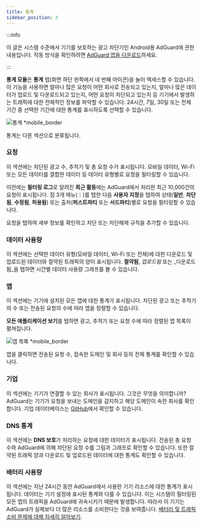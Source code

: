 ```yaml
---
title: 통계
sidebar_position: 3
---
```


:::info

이 글은 시스템 수준에서 기기를 보호하는 광고 차단기인 Android용 AdGuard에 관한 내용입니다. 작동 방식을 확인하려면 [AdGuard 앱을 다운로드](https://agrd.io/download-kb-adblock)하세요.

:::

**통계 모듈**은 **통계** 탭(화면 하단 왼쪽에서 네 번째 아이콘)을 눌러 액세스할 수 있습니다. 이 기능을 사용하면 얼마나 많은 요청이 어떤 회사로 전송되고 있는지, 얼마나 많은 데이터가 업로드 및 다운로드되고 있는지, 어떤 요청이 차단되고 있는지 등 기기에서 발생하는 트래픽에 대한 전체적인 정보를 파악할 수 있습니다. 24시간, 7일, 30일 또는 전체 기간 중 선택한 기간에 대한 통계를 표시하도록 선택할 수 있습니다.

![통계 \*mobile\_border](https://cdn.adtidy.org/blog/new/czy5rStatistics.jpeg?mw=1360)

통계는 다른 섹션으로 분류됩니다.

### 요청

이 섹션에는 차단된 광고 수, 추적기 및 총 요청 수가 표시됩니다. 모바일 데이터, Wi-Fi 또는 모든 데이터를 결합한 데이터 등 데이터 유형별로 요청을 필터링할 수 있습니다.

이전에는 **필터링 로그**로 알려진 **최근 활동**에는 AdGuard에서 처리한 최근 10,000건의 요청이 표시됩니다. 점 3개 메뉴(⋮)를 탭한 다음 **사용자 지정**을 탭하여 상태(**일반**, **차단됨**, **수정됨**, **허용됨**) 또는 출처(**퍼스트파티** 또는 **서드파티**)별로 요청을 필터링할 수 있습니다.

요청을 탭하여 세부 정보를 확인하고 차단 또는 차단해제 규칙을 추가할 수 있습니다.

### 데이터 사용량

이 섹션에는 선택한 데이터 유형(모바일 데이터, Wi-Fi 또는 전체)에 대한 다운로드 및 업로드된 데이터와 절약된 트래픽의 양이 표시됩니다. **절약됨**, _업로드됨_ 또는 _다운로드됨_을 탭하면 시간별 데이터 사용량 그래프를 볼 수 있습니다.

### 앱

이 섹션에는 기기에 설치된 모든 앱에 대한 통계가 표시됩니다. 차단된 광고 또는 추적기의 수 또는 전송된 요청의 수에 따라 앱을 정렬할 수 있습니다.

**모든 애플리케이션 보기**를 탭하면 광고, 추적기 또는 요청 수에 따라 정렬된 앱 목록이 펼쳐집니다.

![앱 목록 \*mobile\_border](https://cdn.adtidy.org/blog/new/toq0mkScreenshot_20230627-235219_AdGuard.jpg)

앱을 클릭하면 전송된 요청 수, 접속한 도메인 및 회사 등의 전체 통계를 확인할 수 있습니다.

### 기업

이 섹션에는 기기가 연결할 수 있는 회사가 표시됩니다. 그것은 무엇을 의미합니까? AdGuard는 기기가 요청을 보내는 도메인을 감지하고 해당 도메인이 속한 회사를 확인합니다. 기업 데이터베이스는 [GitHub](https://github.com/AdguardTeam/companiesdb)에서 확인할 수 있습니다.

### DNS 통계

이 섹션에는 **DNS 보호**가 처리하는 요청에 대한 데이터가 표시됩니다. 전송된 총 요청 수와 AdGuard에 의해 차단된 요청 수를 그림과 그래프로 확인할 수 있습니다. 또한 절약된 트래픽 양과 다운로드 및 업로드된 데이터에 대한 통계도 확인할 수 있습니다.

### 배터리 사용량

이 섹션에는 지난 24시간 동안 AdGuard에서 사용한 기기 리소스에 대한 통계가 표시됩니다. 데이터는 기기 설정에 표시된 통계와 다를 수 있습니다. 이는 시스템이 필터링된 모든 앱의 트래픽을 AdGuard에 귀속시키기 때문에 발생합니다. 따라서 이 기기는 AdGuard가 실제보다 더 많은 리소스를 소비한다는 것을 보여줍니다. [배터리 및 트래픽 소비 문제에 대해 자세히 알아보기](/adguard-for-android/solving-problems/battery/).
